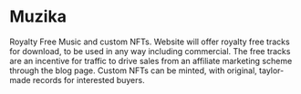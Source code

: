# Muzika
Royalty Free Music and custom NFTs. 
Website will offer royalty free tracks for download, to be used in any way including commercial.
The free tracks are an incentive for traffic to drive sales from an affiliate marketing scheme through the blog page.
Custom NFTs can be minted, with original, taylor-made records for interested buyers. 

